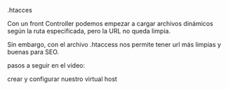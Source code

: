 
.htacces


Con un front Controller podemos empezar a cargar archivos dinámicos según la ruta especificada, pero la URL no queda limpia. 

Sin embargo, con el archivo .htaccess nos permite tener url más limpias y buenas para SEO. 



pasos a seguir en el video: 

crear y configurar nuestro virtual host
